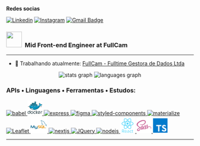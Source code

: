 <b>Redes socias</b>

[![Linkedin](https://img.shields.io/badge/-LinkedIn-blue?style=flat-square&logo=Linkedin&logoColor=white&link=https://www.linkedin.com/in/isadora-rodrigues-stangarlin-48402b141/)](https://www.linkedin.com/in/norton-souza-9703b1a5/)
[![Instagram](https://img.shields.io/badge/-Instagram-orange?style=flat-square&logo=Instagram&logoColor=white&link=https://www.instagram.com/hectin_silva/)](https://www.instagram.com/nortonperantoni/)
[![Gmail Badge](https://img.shields.io/badge/-Gmail-c14438?style=flat-square&logo=Gmail&logoColor=white&link=mailto:hectddos103@gmail.com)](mailto:nortonperantoni@gmail.com)

<h3><img src="https://raw.githubusercontent.com/MartinHeinz/MartinHeinz/master/wave.gif" height="42px" width="42px">
&nbsp;Mid Front-end Engineer at FullCam 
</h3>

<hr/>

- 🔭 Trabalhando atualmente: [FullCam - Fulltime Gestora de Dados Ltda](https://fullcam.me)

<div align="center">
  <img src="https://github-readme-stats.vercel.app/api?username=NortonPSouza&hide_title=false&hide_rank=false&show_icons=true&include_all_commits=true&count_private=true&disable_animations=false&theme=dracula&locale=en&hide_border=false&order=1" height="150" alt="stats graph"  />
  <img src="https://github-readme-stats.vercel.app/api/top-langs?username=NortonPSouza&locale=en&hide_title=false&layout=compact&card_width=320&langs_count=5&theme=dracula&hide_border=false&order=2" height="150" alt="languages graph"  />
</div>

<h3 align="left">APIs • Linguagens • Ferramentas • Estudos:</h3>
<p align="left" dir="auto">
	<a href="https://babeljs.io/" rel="nofollow"> <img src="https://camo.githubusercontent.com/da550b0dc702f097723e6fa308c82c3fa81e209b8c66c41d575f771c645ac59d/68747470733a2f2f6272616e64736c6f676f732e636f6d2f77702d636f6e74656e742f75706c6f6164732f696d616765732f6c617267652f626162656c2d6c6f676f2e706e67" alt="babel" width="50" height="auto" data-canonical-src="https://brandslogos.com/wp-content/uploads/images/large/babel-logo.png" style="max-width: 100%;"> </a>
	<a href="https://www.docker.com/" rel="nofollow"> <img src="https://raw.githubusercontent.com/devicons/devicon/master/icons/docker/docker-original-wordmark.svg" alt="docker" width="40" height="40" style="max-width: 100%;"> </a>
	<a href="https://expressjs.com" rel="nofollow"> <img src="https://camo.githubusercontent.com/b6db50e39175a7ecde4de0f92513ac304ef204db87223cb0164557fa3e1be9ec/68747470733a2f2f63646e2e646973636f72646170702e636f6d2f6174746163686d656e74732f3739343031353938353435303335323636312f3935383336333533303439373736393530322f657870726573732e706e67" alt="express" width="50" height="auto" data-canonical-src="https://cdn.discordapp.com/attachments/794015985450352661/958363530497769502/express.png" style="max-width: 100%;"> </a>
	<a href="https://www.figma.com/" rel="nofollow"> <img src="https://camo.githubusercontent.com/ed93c2b000a76ceaad1503e7eb9356591b885227e82a36a005b9d3498b303ba5/68747470733a2f2f7777772e766563746f726c6f676f2e7a6f6e652f6c6f676f732f6669676d612f6669676d612d69636f6e2e737667" alt="figma" width="40" height="40" data-canonical-src="https://www.vectorlogo.zone/logos/figma/figma-icon.svg" style="max-width: 100%;"> </a>
	<a href="https://styled-components.com/" rel="nofollow"> <img src="https://camo.githubusercontent.com/baed8d0e768e47c1780066227cd5cbc010f2451d87a2bfceb2d24687a66435d9/68747470733a2f2f63646e2e646973636f72646170702e636f6d2f6174746163686d656e74732f3739343031353938353435303335323636312f3935383133353739313133363136353934382f32303635383832352e706e67" alt="styled-components" width="40" height="40" data-canonical-src="https://cdn.discordapp.com/attachments/794015985450352661/958135791136165948/20658825.png" style="max-width: 100%;"> </a>
	<a href="https://materializecss.com/" rel="nofollow"> <img src="https://raw.githubusercontent.com/prplx/svg-logos/5585531d45d294869c4eaab4d7cf2e9c167710a9/svg/materialize.svg" alt="materialize" width="40" height="40" style="max-width: 100%;"> </a>
	<a href="https://leafletjs.com/" rel="nofollow"> <img src="https://camo.githubusercontent.com/d88ee9de7fe8854aefef67c59e8caaf72ea895bf637fade7a8906a765977d754/68747470733a2f2f63646e2e646973636f72646170702e636f6d2f6174746163686d656e74732f3739343031353938353435303335323636312f3935383337333138393131313637363936382f6769732d646174612d76697375616c697a6174696f6e2d7573696e672d6c6561666c65746a732d6b656e79612d323031392d6e6174696f6e616c2d706f70756c6174696f6e2d63656e7375732d7765622d6d61702d2e706e67" alt="Leaflet" width="auto" height="45" data-canonical-src="https://cdn.discordapp.com/attachments/794015985450352661/958373189111676968/gis-data-visualization-using-leafletjs-kenya-2019-national-population-census-web-map-.png" style="max-width: 100%;"> </a>
	<a href="https://www.mysql.com/" rel="nofollow"> <img src="https://raw.githubusercontent.com/devicons/devicon/master/icons/mysql/mysql-original-wordmark.svg" alt="mysql" width="auto" height="45" style="max-width: 100%;"> </a>
	<a href="https://nextjs.org/" rel="nofollow"> <img src="https://camo.githubusercontent.com/b985b2822d89b4b05dddd526c61852d2d91b24d5103168503348afe206769311/68747470733a2f2f7777772e726c6f676963616c2e636f6d2f77702d636f6e74656e742f75706c6f6164732f323032312f30382f526c6f676963616c2d426c6f672d496d616765732d7468756d626e61696c2e706e67" alt="nextjs" width="40" height="40" data-canonical-src="https://www.rlogical.com/wp-content/uploads/2021/08/Rlogical-Blog-Images-thumbnail.png" style="max-width: 100%;"> </a>
	<a href="https://jquery.com/" rel="nofollow"> <img src="https://camo.githubusercontent.com/0fcf1aaf8795be07983021975f9d86925f9737070aa048e474d762ec51e890d9/68747470733a2f2f63646e2e646973636f72646170702e636f6d2f6174746163686d656e74732f3739343031353938353435303335323636312f3935383336323436333132323839343932382f6a71756572792d382d313137353135332e706e67" alt="JQuery" width="auto" height="40" data-canonical-src="https://cdn.discordapp.com/attachments/794015985450352661/958362463122894928/jquery-8-1175153.png" style="max-width: 100%;"> </a>
	<a href="https://nodejs.org" rel="nofollow"> <img src="https://camo.githubusercontent.com/bcb380c6ff3e451fb6976e101126774a8998b65d7d5efaa0ba1c1f713213de1a/68747470733a2f2f63646e2e646973636f72646170702e636f6d2f6174746163686d656e74732f3739343031353938353435303335323636312f3935383339303838303536383438333835322f6c6f676f2d6e6f64652d6a732d313032342e706e67" alt="nodejs" width="50" height="auto" data-canonical-src="https://cdn.discordapp.com/attachments/794015985450352661/958390880568483852/logo-node-js-1024.png" style="max-width: 100%;"> </a>
	<a href="https://reactjs.org/" rel="nofollow"> <img src="https://raw.githubusercontent.com/devicons/devicon/master/icons/react/react-original-wordmark.svg" alt="react" width="40" height="40" style="max-width: 100%;"> </a>
	<a href="https://sass-lang.com" rel="nofollow"> <img src="https://raw.githubusercontent.com/devicons/devicon/master/icons/sass/sass-original.svg" alt="sass" width="40" height="40" style="max-width: 100%;"> </a>
	<a href="https://www.typescriptlang.org/" rel="nofollow"> <img src="https://raw.githubusercontent.com/devicons/devicon/master/icons/typescript/typescript-original.svg" alt="typescript" width="40" height="40" style="max-width: 100%;"> </a>
</p>
<hr>
</br>

